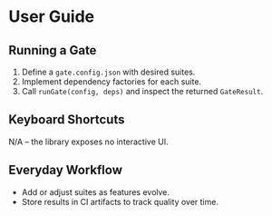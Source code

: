 # User Guide

## Running a Gate

1. Define a `gate.config.json` with desired suites.
2. Implement dependency factories for each suite.
3. Call `runGate(config, deps)` and inspect the returned `GateResult`.

## Keyboard Shortcuts

N/A – the library exposes no interactive UI.

## Everyday Workflow

- Add or adjust suites as features evolve.
- Store results in CI artifacts to track quality over time.

